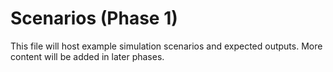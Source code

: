 # Scenarios (Phase 1)

This file will host example simulation scenarios and expected outputs. More content will be added in later phases.
